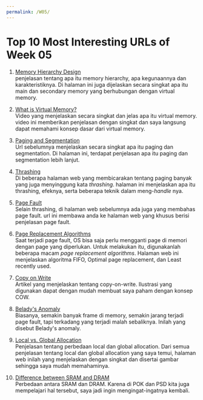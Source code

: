 ```yaml
---
permalink: /W05/
---
```


# Top 10 Most Interesting URLs of Week 05

1. [Memory Hierarchy Design](https://www.geeksforgeeks.org/memory-hierarchy-design-and-its-characteristics/)<br>
penjelasan tentang apa itu memory hierarchy, apa kegunaannya dan karakteristiknya. Di halaman ini juga dijelaskan secara singkat apa itu main dan secondary memory yang berhubungan dengan virtual memory.

2. [What is Virtual Memory?](https://www.youtube.com/watch?v=qeOBEOBJREs)<br>
Video yang menjelaskan secara singkat dan jelas apa itu virtual memory. video ini memberikan penjelasan dengan singkat dan saya langsung dapat memahami konsep dasar dari virtual memory.

3. [Paging and Segmentation](https://www.enterprisestorageforum.com/hardware/paging-and-segmentation/)<br>
Url sebelumnya menjelaskan secara singkat apa itu paging dan segmentation. Di halaman ini, terdapat penjelasan apa itu paging dan segmentation lebih lanjut.

4. [Thrashing](https://www.thecrazyprogrammer.com/2019/02/thrashing-in-operating-system-os.html)<br>
Di beberapa halaman web yang membicarakan tentang paging banyak yang juga menyinggung kata *thrashing*. halaman ini menjelaskan apa itu thrashing, efeknya, serta beberapa teknik dalam meng-*handle* nya.

5. [Page Fault](https://techterms.com/definition/page_fault)<br>
Selain thrashing, di halaman web sebelumnya ada juga yang membahas page fault. url ini membawa anda ke halaman web yang khusus berisi penjelasan page fault.

6. [Page Replacement Algorithms](https://www.geeksforgeeks.org/page-replacement-algorithms-in-operating-systems/)<br>
Saat terjadi page fault, OS bisa saja perlu mengganti page di memori dengan page yang diperlukan. Untuk melakukan itu, digunakanlah beberapa macam *page replacement algorithms*. Halaman web ini menjelaskan algoritma FIFO, Optimal page replacement, dan Least recently used.

7. [Copy on Write](https://www.geeksforgeeks.org/copy-on-write/)<br>
Artikel yang menjelaskan tentang copy-on-write. Ilustrasi yang digunakan dapat dengan mudah membuat saya paham dengan konsep COW.

8. [Belady's Anomaly](https://www.geeksforgeeks.org/beladys-anomaly-in-page-replacement-algorithms/)<br>
Biasanya, semakin banyak frame di memory, semakin jarang terjadi page fault, tapi terkadang yang terjadi malah sebaliknya. Inilah yang disebut Belady's anomaly.

9. [Local vs. Global Allocation](https://codescracker.com/operating-system/local-versus-global-allocation-policies.htm)<br>
Penjelasan tentang perbedaan local dan global allocation. Dari semua penjelasan tentang local dan global allocation yang saya temui, halaman web inilah yang menjelaskan dengan singkat dan disertai gambar sehingga saya mudah memahaminya.

10. [Difference between SRAM and DRAM](https://www.geeksforgeeks.org/difference-between-sram-and-dram/)<br>
Perbedaan antara SRAM dan DRAM. Karena di POK dan PSD kita juga mempelajari hal tersebut, saya jadi ingin mengingat-ingatnya kembali.

